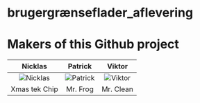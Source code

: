 # brugergrænseflader_aflevering
# Makers of this Github project

Nicklas | Patrick | Viktor
:------:|:------:|:------:
![Nicklas](https://avatars2.githubusercontent.com/u/44356711?s=64&v=64)|![Patrick](https://avatars0.githubusercontent.com/u/44425816?s=64&v=64)|![Viktor](https://avatars0.githubusercontent.com/u/58586542?s=64&v=64)|
Xmas tek Chip|Mr. Frog|Mr. Clean

